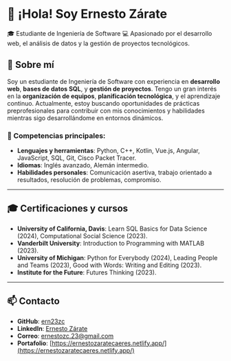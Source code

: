 # 👋 ¡Hola! Soy Ernesto Zárate

🎓 Estudiante de Ingeniería de Software 
💻 Apasionado por el desarrollo web, el análisis de datos y la gestión de proyectos tecnológicos.

## 📖 Sobre mí

Soy un estudiante de Ingeniería de Software con experiencia en **desarrollo web**, **bases de datos SQL**, y **gestión de proyectos**. Tengo un gran interés en la **organización de equipos**, **planificación tecnológica**, y el aprendizaje continuo. Actualmente, estoy buscando oportunidades de prácticas preprofesionales para contribuir con mis conocimientos y habilidades mientras sigo desarrollándome en entornos dinámicos.

### 🌟 Competencias principales:
- **Lenguajes y herramientas**: Python, C++, Kotlin, Vue.js, Angular, JavaScript, SQL, Git, Cisco Packet Tracer.
- **Idiomas**: Inglés avanzado, Alemán intermedio.
- **Habilidades personales**: Comunicación asertiva, trabajo orientado a resultados, resolución de problemas, compromiso.

---

## 🎓 Certificaciones y cursos

- **University of California, Davis**: Learn SQL Basics for Data Science (2024), Computational Social Science (2023).  
- **Vanderbilt University**: Introduction to Programming with MATLAB (2023).  
- **University of Michigan**: Python for Everybody (2024), Leading People and Teams (2023), Good with Words: Writing and Editing (2023).  
- **Institute for the Future**: Futures Thinking (2023).  

---

## 📫 Contacto

- **GitHub**: [ern23zc](https://github.com/ern23zc)  
- **LinkedIn**: [Ernesto Zárate](https://www.linkedin.com/in/ernesto-zarate/)  
- **Correo**: [ernestozc.23@gmail.com](mailto:ernestozc.23@gmail.com)  
- **Portafolio**: [https://ernestozaratecaeres.netlify.app/](https://ernestozaratecaeres.netlify.app/)
